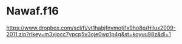 # Nawaf.f16


https://www.dropbox.com/scl/fi/vt1habjfnvmotj1x9ho8p/Hilux2009-2011.zip?rlkey=m3xjocc7ypcp5v3oje0wp1p4g&st=koyuu98z&dl=1
